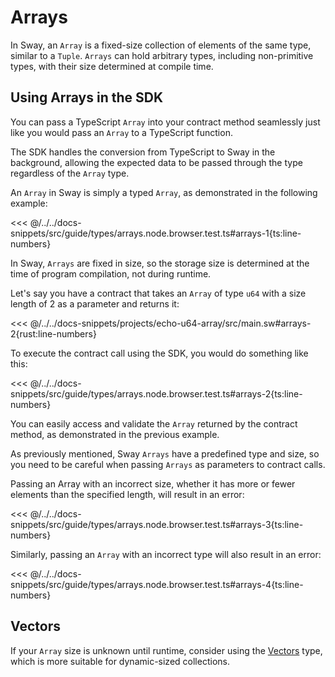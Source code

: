 # Arrays

In Sway, an `Array` is a fixed-size collection of elements of the same type, similar to a `Tuple`. `Arrays` can hold arbitrary types, including non-primitive types, with their size determined at compile time.

## Using Arrays in the SDK

You can pass a TypeScript `Array` into your contract method seamlessly just like you would pass an `Array` to a TypeScript function.

The SDK handles the conversion from TypeScript to Sway in the background, allowing the expected data to be passed through the type regardless of the `Array` type.

An `Array` in Sway is simply a typed `Array`, as demonstrated in the following example:

<<< @/../../docs-snippets/src/guide/types/arrays.node.browser.test.ts#arrays-1{ts:line-numbers}

In Sway, `Arrays` are fixed in size, so the storage size is determined at the time of program compilation, not during runtime.

Let's say you have a contract that takes an `Array` of type `u64` with a size length of 2 as a parameter and returns it:

<<< @/../../docs-snippets/projects/echo-u64-array/src/main.sw#arrays-2{rust:line-numbers}

To execute the contract call using the SDK, you would do something like this:

<<< @/../../docs-snippets/src/guide/types/arrays.node.browser.test.ts#arrays-2{ts:line-numbers}

You can easily access and validate the `Array` returned by the contract method, as demonstrated in the previous example.

As previously mentioned, Sway `Arrays` have a predefined type and size, so you need to be careful when passing `Arrays` as parameters to contract calls.

Passing an Array with an incorrect size, whether it has more or fewer elements than the specified length, will result in an error:

<<< @/../../docs-snippets/src/guide/types/arrays.node.browser.test.ts#arrays-3{ts:line-numbers}

Similarly, passing an `Array` with an incorrect type will also result in an error:

<<< @/../../docs-snippets/src/guide/types/arrays.node.browser.test.ts#arrays-4{ts:line-numbers}

## Vectors

If your `Array` size is unknown until runtime, consider using the [Vectors](./vectors.md) type, which is more suitable for dynamic-sized collections.

